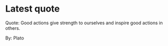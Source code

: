 # Latest quote 

Quote: Good actions give strength to ourselves and inspire good actions in others. 

By: Plato